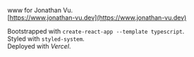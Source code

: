www for Jonathan Vu.  
[https://www.jonathan-vu.dev](https://www.jonathan-vu.dev)

Bootstrapped with `create-react-app --template typescript`.  
Styled with `styled-system`.  
Deployed with *Vercel*.